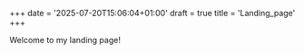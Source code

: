 +++
date = '2025-07-20T15:06:04+01:00'
draft = true
title = 'Landing_page'
+++

Welcome to my landing page!